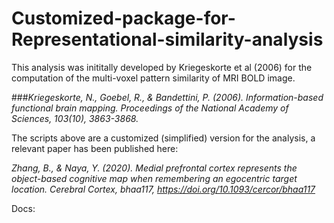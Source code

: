 # Customized-package-for-Representational-similarity-analysis

This analysis was inititally developed by Kriegeskorte et al (2006) for the computation of the multi-voxel pattern similarity of MRI BOLD image. 

###*Kriegeskorte, N., Goebel, R., & Bandettini, P. (2006). Information-based functional brain mapping. Proceedings of the National Academy of Sciences, 103(10), 3863-3868.*


The scripts above are a customized (simplified) version for the analysis, a relevant paper has been published here: 

*Zhang, B., & Naya, Y. (2020). Medial prefrontal cortex represents the object-based cognitive map when remembering an egocentric target location. Cerebral Cortex, bhaa117, https://doi.org/10.1093/cercor/bhaa117*



Docs:





